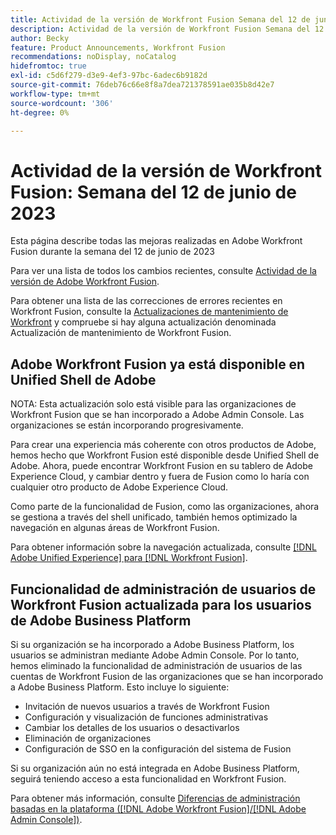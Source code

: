 ```yaml
---
title: Actividad de la versión de Workfront Fusion Semana del 12 de junio de 2023
description: Actividad de la versión de Workfront Fusion Semana del 12 de junio de 2023
author: Becky
feature: Product Announcements, Workfront Fusion
recommendations: noDisplay, noCatalog
hidefromtoc: true
exl-id: c5d6f279-d3e9-4ef3-97bc-6adec6b9182d
source-git-commit: 76deb76c66e8f8a7dea721378591ae035b8d42e7
workflow-type: tm+mt
source-wordcount: '306'
ht-degree: 0%

---
```


# Actividad de la versión de Workfront Fusion: Semana del 12 de junio de 2023

Esta página describe todas las mejoras realizadas en Adobe Workfront Fusion durante la semana del 12 de junio de 2023

Para ver una lista de todos los cambios recientes, consulte [Actividad de la versión de Adobe Workfront Fusion](../../../product-announcements/product-releases/fusion-release-activity/fusion-release-activity.md).

Para obtener una lista de las correcciones de errores recientes en Workfront Fusion, consulte la [Actualizaciones de mantenimiento de Workfront](https://experienceleague.adobe.com/docs/workfront-known-issues/releases/current-updates.html) y compruebe si hay alguna actualización denominada Actualización de mantenimiento de Workfront Fusion.

## Adobe Workfront Fusion ya está disponible en Unified Shell de Adobe

NOTA: Esta actualización solo está visible para las organizaciones de Workfront Fusion que se han incorporado a Adobe Admin Console. Las organizaciones se están incorporando progresivamente.

Para crear una experiencia más coherente con otros productos de Adobe, hemos hecho que Workfront Fusion esté disponible desde Unified Shell de Adobe. Ahora, puede encontrar Workfront Fusion en su tablero de Adobe Experience Cloud, y cambiar dentro y fuera de Fusion como lo haría con cualquier otro producto de Adobe Experience Cloud.

Como parte de la funcionalidad de Fusion, como las organizaciones, ahora se gestiona a través del shell unificado, también hemos optimizado la navegación en algunas áreas de Workfront Fusion.

Para obtener información sobre la navegación actualizada, consulte [[!DNL Adobe Unified Experience] para [!DNL Workfront Fusion]](/help/quicksilver/workfront-fusion/fusion-in-admin-console/fusion-unified-experience.md).

## Funcionalidad de administración de usuarios de Workfront Fusion actualizada para los usuarios de Adobe Business Platform

Si su organización se ha incorporado a Adobe Business Platform, los usuarios se administran mediante Adobe Admin Console. Por lo tanto, hemos eliminado la funcionalidad de administración de usuarios de las cuentas de Workfront Fusion de las organizaciones que se han incorporado a Adobe Business Platform. Esto incluye lo siguiente:

* Invitación de nuevos usuarios a través de Workfront Fusion
* Configuración y visualización de funciones administrativas
* Cambiar los detalles de los usuarios o desactivarlos
* Eliminación de organizaciones
* Configuración de SSO en la configuración del sistema de Fusion

Si su organización aún no está integrada en Adobe Business Platform, seguirá teniendo acceso a esta funcionalidad en Workfront Fusion.

Para obtener más información, consulte [Diferencias de administración basadas en la plataforma ([!DNL Adobe Workfront Fusion]/[!DNL Adobe Admin Console])](/help/quicksilver/workfront-fusion/fusion-in-admin-console/fusion-adobe-admin-console.md).
